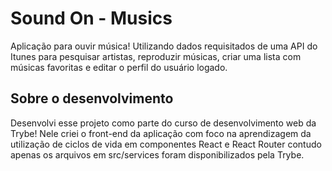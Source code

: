 # Sound On - Musics
Aplicação para ouvir música! Utilizando dados requisitados de uma API do Itunes para pesquisar artistas, reproduzir músicas, criar uma lista com músicas favoritas e editar o perfil do usuário logado.

## Sobre o desenvolvimento
Desenvolvi esse projeto como parte do curso de desenvolvimento web da Trybe! Nele criei o front-end da aplicação com foco na aprendizagem da utilização de ciclos de vida em componentes React e React Router contudo apenas os arquivos em src/services foram disponibilizados pela Trybe.
